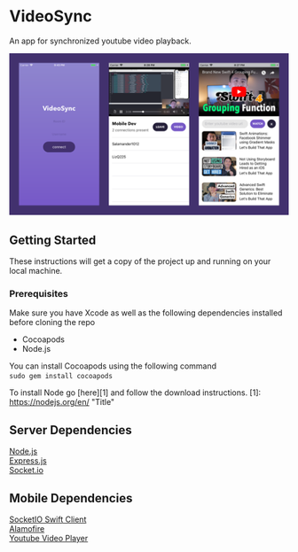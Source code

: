 # VideoSync
An app for synchronized youtube video playback.

![showcase](showcase.png) 

## Getting Started
These instructions will get a copy of the project up and running on your local machine.

### Prerequisites
Make sure you have Xcode as well as the following dependencies installed before cloning the repo

- Cocoapods
- Node.js

You can install Cocoapods using the following command  
`sudo gem install cocoapods`

To install Node go [here][1] and follow the download instructions.
[1]: https://nodejs.org/en/ "Title"

## Server Dependencies

[Node.js](https://nodejs.org/en/)  
[Express.js](https://expressjs.com/)  
[Socket.io](https://socket.io/)  

## Mobile Dependencies

[SocketIO Swift Client](https://github.com/socketio/socket.io-client-swift)  
[Alamofire](https://github.com/Alamofire/Alamofire)  
[Youtube Video Player](https://github.com/gilesvangruisen/Swift-YouTube-Player)  

